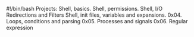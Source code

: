 #!/bin/bash
Projects:
Shell, basics.
Shell, permissions. 
Shell, I/O Redirections and Filters 
Shell, init files, variables and expansions.
0x04. Loops, conditions and parsing
0x05. Processes and signals
0x06. Regular expression
